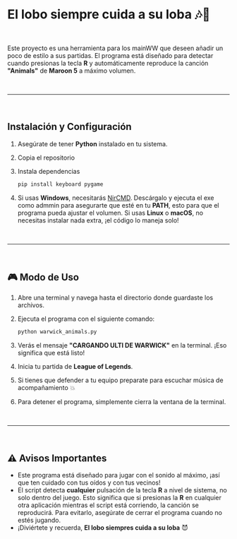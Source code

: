 
# **El lobo siempre cuida a su loba** 🎶🐺

<br>

Este proyecto es una herramienta para los mainWW que deseen añadir un poco de estilo a sus partidas. El programa está diseñado para detectar cuando presionas la tecla **R** y automáticamente reproduce la canción **"Animals"** de **Maroon 5** a máximo volumen.

<br>

-----

<br>

## **Instalación y Configuración**

1.  Asegúrate de tener **Python** instalado en tu sistema.

2.  Copia el repositorio

3.  Instala dependencias

    ```bash
    pip install keyboard pygame
    ```

4.  Si usas **Windows**, necesitarás [NirCMD](https://www.nirsoft.net/utils/nircmd.html). Descárgalo y ejecuta el exe como admmin para asegurarte que esté en tu **PATH**,  esto para que el programa pueda ajustar el volumen. Si usas **Linux** o **macOS**, no necesitas instalar nada extra, ¡el código lo maneja solo\!

<br>

-----

<br>

## 🎮 **Modo de Uso**

1.  Abre una terminal y navega hasta el directorio donde guardaste los archivos.

2.  Ejecuta el programa con el siguiente comando:

    ```bash
    python warwick_animals.py
    ```

3.  Verás el mensaje **"CARGANDO ULTI DE WARWICK"** en la terminal. ¡Eso significa que está listo\!

4.  Inicia tu partida de **League of Legends**.

5.  Si tienes que defender a tu equipo preparate para escuchar música de acompañamiento 💥

6.  Para detener el programa, simplemente cierra la ventana de la terminal.

<br>

-----

<br>

## ⚠️ **Avisos Importantes**

  * Este programa está diseñado para jugar con el sonido al máximo, ¡así que ten cuidado con tus oídos y con tus vecinos\!
  * El script detecta **cualquier** pulsación de la tecla **R** a nivel de sistema, no solo dentro del juego. Esto significa que si presionas la **R** en cualquier otra aplicación mientras el script está corriendo, la canción se reproducirá. Para evitarlo, asegúrate de cerrar el programa cuando no estés jugando.
  * ¡Diviértete y recuerda, **El lobo siempres cuida a su loba** 😈
